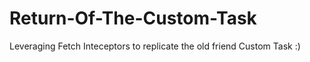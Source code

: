 # Return-Of-The-Custom-Task
Leveraging Fetch Inteceptors to replicate the old friend Custom Task :)
